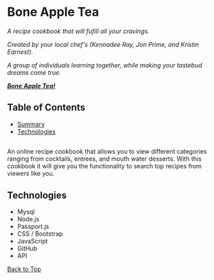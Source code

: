 # Bone Apple Tea

*A recipe cookbook that will fufill all your cravings.*

*Created by your local chef's (Kennadee Ray, Jon Prime, and Kristin Earnest).*

*A group of individuals learning together, while making your tastebud dreams come true.*

***[Bone Apple Tea!](https://github.com/KRAY306090/project-two)***

## Table of Contents
* [Summary](#summary)
* [Technologies](#technologies)

## 

An online recipe cookbook that allows you to view different categories ranging from cocktails, entrees, and mouth water desserts. With this cookbook it will give you the functionality to search top recipes from viewers like you. 


## Technologies

* Mysql
* Node.js
* Passport.js
* CSS / Bootstrap
* JavaScript
* GitHub
* API
  
[Back to Top](#recipe)

